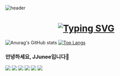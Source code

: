 ![header](https://capsule-render.vercel.app/api?type=waving&color=0:242424FF,100:B3B3B3FF&height=150&section=header&text="!"&fontColor=FFFFFFFF&fontSize=55&animation=fadeIn&fontAlignY=30)
<div align="center">

# [![Typing SVG](https://readme-typing-svg.demolab.com?font=Fredoka+One&size=25&duration=4000&pause=1000&color=B3B3B3FF&width=435&lines=Hello%2C+JJunee+World👋;This+world+is+so+random🌏)](https://git.io/typing-svg)
</div>

<!--
Today/Total 방문자수 표시
[![Hits](https://hits.seeyoufarm.com/api/count/incr/badge.svg?url=https%3A%2F%2Fgithub.com%2Fgjbae1212%2Fhit-counter)](https://hits.seeyoufarm.com)

**JJunee96/JJunee96** is a ✨ _special_ ✨ repository because its `README.md` (this file) appears on your GitHub profile.
Here are some ideas to get you started:
- 🔭 I’m currently working on ...
- 🌱 I’m currently learning ...
- 👯 I’m looking to collaborate on ...
- 🤔 I’m looking for help with ...
- 💬 Ask me about ...
- 📫 How to reach me: ...
- 😄 Pronouns: ...
- ⚡ Fun fact: ...
-->
![Anurag's GitHub stats](https://github-readme-stats.vercel.app/api?username=JJunee96&theme=graywhite&show_icons=true&hide=contribs,prs)
[![Top Langs](https://github-readme-stats.vercel.app/api/top-langs/?username=JJunee96&theme=graywhite&hide_progress=true)](https://github.com/JJunee96/github-readme-stats)  
### 안녕하세요, JJunee입니다👋
<img src="https://img.shields.io/badge/github-181717?style=flat&logo=github&logoColor=white">
<img src="https://img.shields.io/badge/MySQL-4479A1?style=flat&logo=MySQL&logoColor=white">

<img src="https://img.shields.io/badge/MSSQL-CC2927?style=flat&logo=Microsoft SQL Server&logoColor=white">
<img src="https://img.shields.io/badge/Python-3776AB?style=flat&logo=Python&logoColor=white">
<img src="https://img.shields.io/badge/Eclipse-2C2255?style=flat&logo=Eclipse%20IDE&logoColor=white">
<img src="https://img.shields.io/badge/aws-232F3E?style=flat&logo=aws&logoColor=white">
